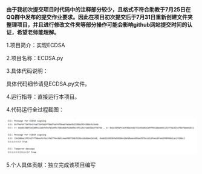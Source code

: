 **由于我初次提交项目时代码中的注释部分较少，且格式不符合助教于7月25日在QQ群中发布的提交作业要求。因此在项目初次提交后于7月31日重新创建文件夹整理项目，并且进行修改文件夹等部分操作可能会影响github网站提交时间的认证，希望老师能理解。**

1.项目简介：实现ECDSA

2.项目名称：ECDSA.py

3.具体代码说明：

具体代码细节请见ECDSA.py文件。


4.运行指导：直接运行本项目。


4.代码运行全过程截图：


![image](https://github.com/q7oyv3vkal/Innovation-and-Entrepreneurship-Projects/blob/main/image/ECDSA.png)


5.个人具体贡献：独立完成该项目编写
